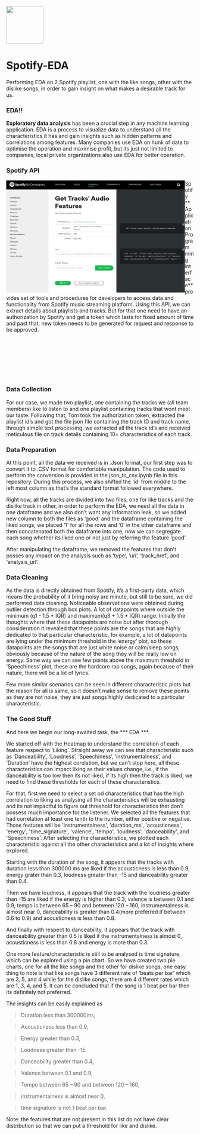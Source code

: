 <img src="https://upload.wikimedia.org/wikipedia/commons/thumb/1/19/Spotify_logo_without_text.svg/1024px-Spotify_logo_without_text.svg.png" width="100" height="100">



# Spotify-EDA 
Performing EDA on 2 Spotify playlist, one with the like songs, other with the dislike songs, in order to gain insight on what makes a desirable track for us.


### EDA!!


**Exploratory data analysis** has been a crucial step in any machine learning application. EDA is a process to visualize data to understand all the characteristics it has and gain insights such as hidden patterns and correlations among features. Many companies use EDA on hunk of data to optimise the operation and maximise profit, but its just not limited to companies, local private organizations also use EDA for better operation.


### Spotify API

<img src="images/Spotify API.png" align="left" width="480" height="300">
Spotify **Application Programming interface** provides set of tools and procedures for developers to access data and functionality from Spotify music streaming platform. Using this API, we can extract details about playlists and tracks. But for that one need to have an authorization by Spotify and get a token which lasts for fixed amount of time and past that, new token needs to be generated for request and response to be approved. 

<br>
<br>
<br>
<br>
<br>
<br>
<br>
<br/>

### Data Collection


For our case, we made two playlist, one containing the tracks we (all team members) like to listen to and one playlist containing tracks that wont meet our taste. Following that, Tom took the authorization token, extracted the playlist id’s and got the file json file containing the track ID and track name, through simple text processing, we extracted all the track id’s and received meticulous file on track details containing 10+ characteristics of each track. 


### Data Preparation


At this point, all the data we received is in .Json format, our first step was to convert it to .CSV format for comfortable manipulation. The code used to perform the conversion is provided in the json_to_csv.ipynb file in this repository. During this process, we also shifted the ‘id’ from middle to the left most column as that’s the standard format followed everywhere. 


Right now, all the tracks are divided into two files, one for like tracks and the dislike track in other, in order to perform the EDA, we need all the data in one dataframe and we also don’t want any information leak, so we added new column to both the files as ‘good’ and the dataframe containing the liked songs, we placed ‘1’ for all the rows and ‘0’ in the other dataframe and then concatenated both the dataframe into one, now we can segregate each song whether its liked one or not just by referring the feature ‘good’


After manipulating the dataframe, we removed the features that don’t posses any impact on the analysis such as ‘type’, ‘uri’, ‘track_href’, and ‘analysis_url’. 


### Data Cleaning 


As the data is directly obtained from Spotify, it’s a first-party data, which means the probability of it bring noisy are minute, but still to be sure, we did performed data cleaning. Noticeable observations were obtained during outlier detection through box plots. A lot of datapoints where outside the minimum (q1 - 1.5 * IQR) and maximum(q3 + 1.5 * IQR) range. Initially the thoughts where that these datapoints are noise but after thorough consideration it revealed that these points are the songs that are highly dedicated to that particular characteristic, for example, a lot of datapoints are lying under the minimum threshold in the ‘energy’ plot, so these datapoints are the songs that are just white noise or calm/sleep songs, obviously because of the nature of the song they will be really low on energy. Same way we can see few points above the maximum threshold in ‘Speechiness’ plot, these are the hardcore rap songs, again because of their nature, there will be a lot of lyrics. 


Few more similar scenarios can be seen in different characteristic plots but the reason for all is same, so it doesn’t make sense to remove these points as they are not noise, they are just songs highly dedicated to a particular characteristic. 


### The Good Stuff


And here we begin our long-awaited task, the *** EDA ***.


We started off with the Heatmap to understand the correlation of each feature respect to ‘Liking’. Straight away we can see that characteristic such as ‘Danceability’, ‘Loudness’, ‘Speechiness’, ‘instrumentalness’, and ‘Duration’ have the highest corelation, but we can’t stop here, all these characteristics can impact liking as their values change, i.e., if the danceability is too low then its not liked, if its high then the track is liked, we need to find these thresholds for each of these characteristics.


For that, first we need to select a set od characteristics that has the high correlation to liking as analysing all the characteristics will be exhausting and its not impactful to figure out threshold for characteristics that don’t possess much importance for the listener. We selected all the features that had correlation at least one tenth to the number, either positive or negative. Those features will be 'instrumentalness', 'duration_ms', 'acousticness', 'energy', 'time_signature', 'valence', 'tempo', 'loudness', 'danceability', and 'Speechiness'. After selecting the characteristics, we plotted each characteristic against all the other characteristics and a lot of insights where explored. 


Starting with the duration of the song, it appears that the tracks with duration less than 300000 ms are liked if the acousticness is less than 0.9, energy grater than 0.3, loudness greater than -15 and danceability greater than 0.4. 


Then we have loudness, it appears that the track with the loudness greater than -15 are liked if the energy is higher than 0.3, valence is between 0.1 and 0.9, tempo is between 65 – 90 and between 120 – 160, instrumentalness is almost near 0, danceability is greater than 0.4(more preferred if between 0.6 to 0.9) and acousticness is less than 0.8.


And finally with respect to danceability, it appears that the track with danceability greater than 0.5 is liked if the instrumentalness is almost 0, acousticness is less than 0.8 and energy is more than 0.3.


One more feature/characteristic is still to be analysed is time signature, which can be explored using a pie chart. So we have created two pie charts, one for all the like songs and the other for dislike songs, one easy thing to note is that like songs have 3 different rate of ‘beats per bar’ which are 3, 5, and 4 while for the dislike songs, there are 4 different rates which are 1, 3, 4, and 5. It can be concluded that if the song is 1 beat per bar then its definitely not preferred. 


The insights can be easily explained as


>Duration less than 300000ms,


>Acousticness less than 0.9,


>Energy greater than 0.3,


>Loudness greater than -15,


>Danceability greater than 0.4,


>Valence between 0.1 and 0.9,


>Tempo between 65 – 90 and between 120 – 160,


>instrumentalness is almost near 0,


>time signature is not 1 beat per bar.


Note: the features that are not present in this list do not have clear distribution so that we can put a threshold for like and dislike. 

